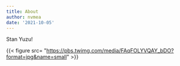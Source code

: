 ```yaml
---
title: About
author: nvmea
date: '2021-10-05'
---
```


Stan Yuzu!

{{< figure src= "https://pbs.twimg.com/media/FAqFOLYVQAY_bDO?format=jpg&name=small" >}}
